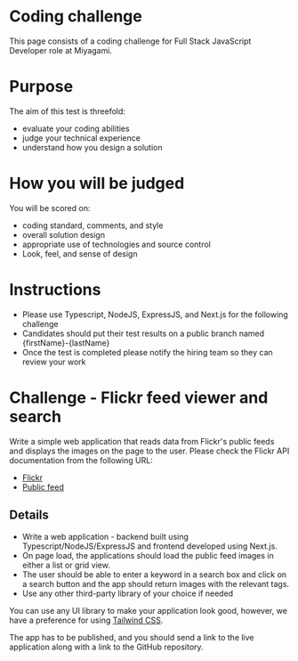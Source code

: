 # Coding challenge
This page consists of a coding challenge for Full Stack JavaScript Developer role at Miyagami.

# Purpose
The aim of this test is threefold:

- evaluate your coding abilities 
- judge your technical experience
- understand how you design a solution

# How you will be judged
You will be scored on:

- coding standard, comments, and style
- overall solution design
- appropriate use of technologies and source control
- Look, feel, and sense of design

# Instructions

- Please use Typescript, NodeJS, ExpressJS, and Next.js for the following challenge
- Candidates should put their test results on a public branch named {firstName}-{lastName}
- Once the test is completed please notify the hiring team so they can review your work

# Challenge - Flickr feed viewer and search

Write a simple web application that reads data from Flickr's public feeds and displays the images on the page to the user.
Please check the Flickr API documentation from the following URL:

- [Flickr]( http://www.flickr.com/services/feeds/)
- [Public feed](https://api.flickr.com/services/feeds/photos_public.gne)


## Details

- Write a web application - backend built using Typescript/NodeJS/ExpressJS and frontend developed using Next.js. 
- On page load, the applications should load the public feed images in either a list or grid view.  
- The user should be able to enter a keyword in a search box and click on a search button and the app should return images with the relevant tags.
- Use any other third-party library of your choice if needed 

You can use any UI library to make your application look good, however, we have a preference for using [Tailwind CSS](https://tailwindcss.com/). 

The app has to be published, and you should send a link to the live application along with a link to the GitHub repository. 
